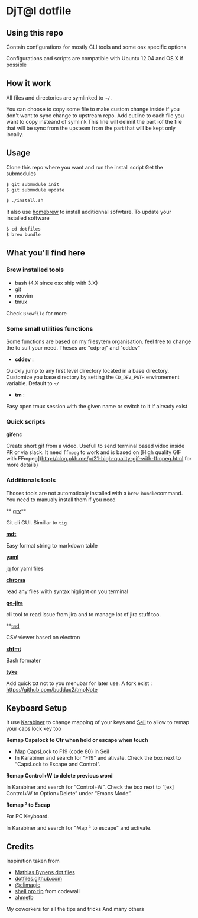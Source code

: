 # DjT@l dotfile

## Using this repo

Contain configurations for mostly CLI tools and some osx specific options

Configurations and scripts are compatible with Ubuntu 12.04 and OS X if possible

## How it work

All files and directories are symlinked to `~/`. 

You can choose to copy some file to make custom change inside if you don't want to sync change to upstream repo.
Add cutline to each file you want to copy insteand of symlink 
This line will delimit the part iof the file that will be sync from the upsteam from the part that will  be kept only locally.


## Usage

Clone this repo where you want and run the install script
Get the submodules

```bash
$ git submodule init
$ git submodule update
```

```bash
$ ./install.sh
```

It also use [homebrew](http://brew.sh/) to install additionnal sofwtare.
To update your installed software

```bash
$ cd dotfiles
$ brew bundle
```

## What you'll find here

### Brew installed tools

* bash (4.X since osx ship with 3.X)
* git 
* neovim
* tmux

Check `Brewfile` for more

### Some small utilities functions

Some functions are based on my filesytem organisation. feel free to change the
to suit your need. Theses are "cdproj" and "cddev"

* **cddev** :

Quickly jump to any first level directory located in a base directory.
Customize you base directory by setting the `CD_DEV_PATH` environement variable. Default to `~/`


* **tm** :

Easy open tmux session with the given name or switch to it if already exist

### Quick scripts

**gifenc**

Create short gif from a video. Usefull to send terminal based video inside PR or 
via slack.
It need `ffmpeg` to work and is based on [High quality GIF with FFmpeg](http://blog.pkh.me/p/21-high-quality-gif-with-ffmpeg.html for more details)


### Additionals tools

Thoses tools are not automaticaly installed with a `brew bundle`command.
You need to manualy install them if you need

** [grv](https://github.com/rgburke/grv)**

Git cli GUI. Simillar to `tig`

**[mdt](https://github.com/monochromegane/mdt)**

Easy format string to markdown table

**[yaml](https://github.com/mikefarah/yaml )**

[jq]() for yaml files

**[chroma](https://github.com/alecthomas/chroma)**

read any files wilth syntax higlight on you terminal

**[go-jira](https://github.com/Netflix-Skunkworks/go-jira)**

cli tool to read issue from jira and to manage lot of jira stuff too.

**[tad](https://www.tadviewer.com/)

CSV viewer based on electron

**[shfmt](https://github.com/mvdan/sh)**

Bash formater

**[tyke](http://tyke.io/)**

Add quick txt not to you menubar for later use.
A fork exist : https://github.com/buddax2/tmpNote





## Keyboard Setup

It use [Karabiner](https://pqrs.org/osx/karabiner/) to change mapping of your keys and
[Seil](https://pqrs.org/osx/karabiner/seil.html.en) to allow to remap your caps lock key too

**Remap Capslock to Ctr when hold or escape when touch**

* Map  CapsLock to F19 (code 80) in Seil
* In Karabiner and search for "F19" and ativate. Check the box next to “CapsLock to Escape and Control”.

**Remap Control+W to delete previous word**

In Karabiner and search for “Control+W”. Check the box next to “[ex] Control+W to Option+Delete” under “Emacs Mode”.

**Remap ² to Escap**

For PC Keyboard.

In Karabiner and search for "Map ² to escape" and activate.

## Credits

Inspiration taken from

* [Mathias Bynens dot files](https://github.com/mathiasbynens/dotfiles)
* [dotfiles.github.com](http://dotfiles.github.com/)
* [@climagic](https://twitter.com/climagic)
* [shell pro tip](https://coderwall.com/p/t/bash) from codewall
* [ahmetb](https://github.com/ahmetb/dotfiles)

My coworkers for all the tips and tricks
And many others


